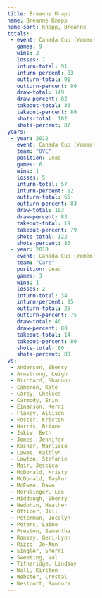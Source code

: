 ```yaml
---
title: Breanne Knapp
name: Breanne Knapp
name-sort: Knapp, Breanne
totals:
 - event: Canada Cup (Women)
   games: 9
   wins: 2
   losses: 7
   inturn-total: 91
   inturn-percent: 83
   outturn-total: 91
   outturn-percent: 80
   draw-total: 149
   draw-percent: 82
   takeout-total: 33
   takeout-percent: 80
   shots-total: 182
   shots-percent: 82
years:
 - year: 2012
   event: Canada Cup (Women)
   team: "OVE"
   position: Lead
   games: 6
   wins: 1
   losses: 5
   inturn-total: 57
   inturn-percent: 82
   outturn-total: 65
   outturn-percent: 83
   draw-total: 103
   draw-percent: 83
   takeout-total: 19
   takeout-percent: 79
   shots-total: 122
   shots-percent: 83
 - year: 2018
   event: Canada Cup (Women)
   team: "Care"
   position: Lead
   games: 3
   wins: 1
   losses: 2
   inturn-total: 34
   inturn-percent: 85
   outturn-total: 26
   outturn-percent: 75
   draw-total: 46
   draw-percent: 80
   takeout-total: 14
   takeout-percent: 80
   shots-total: 60
   shots-percent: 80
vs:
 - Anderson, Sherry
 - Armstrong, Leigh
 - Birchard, Shannon
 - Cameron, Kate
 - Carey, Chelsea
 - Carmody, Erin
 - Einarson, Kerri
 - Flaxey, Allison
 - Foster, Kristen
 - Harris, Briane
 - Iskiw, Beth
 - Jones, Jennifer
 - Kasner, Marliese
 - Lawes, Kaitlyn
 - Lawton, Stefanie
 - Mair, Jessica
 - McDonald, Kristy
 - McDonald, Taylor
 - McEwen, Dawn
 - Merklinger, Lee
 - Middaugh, Sherry
 - Nedohin, Heather
 - Officer, Jill
 - Peterman, Jocelyn
 - Peters, Laine
 - Preston, Samantha
 - Ramsay, Geri-Lynn
 - Rizzo, Jo-Ann
 - Singler, Sherri
 - Sweeting, Val
 - Titheridge, Lindsay
 - Wall, Kirsten
 - Webster, Crystal
 - Westcott, Raunora
---
```

